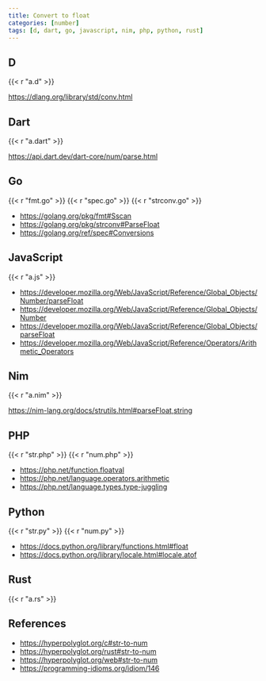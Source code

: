 ```yaml
---
title: Convert to float
categories: [number]
tags: [d, dart, go, javascript, nim, php, python, rust]
---
```


## D

{{< r "a.d" >}}

<https://dlang.org/library/std/conv.html>

## Dart

{{< r "a.dart" >}}

<https://api.dart.dev/dart-core/num/parse.html>

## Go

{{< r "fmt.go" >}}
{{< r "spec.go" >}}
{{< r "strconv.go" >}}

- <https://golang.org/pkg/fmt#Sscan>
- <https://golang.org/pkg/strconv#ParseFloat>
- <https://golang.org/ref/spec#Conversions>

## JavaScript

{{< r "a.js" >}}

- <https://developer.mozilla.org/Web/JavaScript/Reference/Global_Objects/Number/parseFloat>
- <https://developer.mozilla.org/Web/JavaScript/Reference/Global_Objects/Number>
- <https://developer.mozilla.org/Web/JavaScript/Reference/Global_Objects/parseFloat>
- <https://developer.mozilla.org/Web/JavaScript/Reference/Operators/Arithmetic_Operators>

## Nim

{{< r "a.nim" >}}

<https://nim-lang.org/docs/strutils.html#parseFloat,string>

## PHP

{{< r "str.php" >}}
{{< r "num.php" >}}

- <https://php.net/function.floatval>
- <https://php.net/language.operators.arithmetic>
- <https://php.net/language.types.type-juggling>

## Python

{{< r "str.py" >}}
{{< r "num.py" >}}

- <https://docs.python.org/library/functions.html#float>
- <https://docs.python.org/library/locale.html#locale.atof>

## Rust

{{< r "a.rs" >}}

## References

- <https://hyperpolyglot.org/c#str-to-num>
- <https://hyperpolyglot.org/rust#str-to-num>
- <https://hyperpolyglot.org/web#str-to-num>
- <https://programming-idioms.org/idiom/146>
